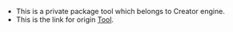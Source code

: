 - This is a private package tool which belongs to Creator engine.
- This is the link for origin [Tool](https://www.npmjs.com/package/typedoc).
